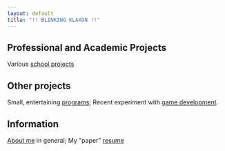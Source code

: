 ```yaml
---
layout: default
title: "!! BLINKING KLAXON !!"
---
```


## Professional and Academic Projects
Various [school projects](/school.html)

## Other projects
Small, entertaining [programs](/hacks.html); Recent experiment with [game development](/gamedev.html).

## Information
[About me](/about.html) in general; My "paper" [resume](/uploads/resume.pdf)

